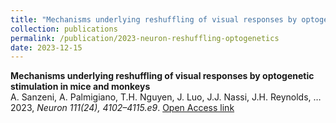 ```yaml
---
title: "Mechanisms underlying reshuffling of visual responses by optogenetic stimulation in mice and monkeys"
collection: publications
permalink: /publication/2023-neuron-reshuffling-optogenetics
date: 2023-12-15
---
```


**Mechanisms underlying reshuffling of visual responses by optogenetic stimulation in mice and monkeys**  
A. Sanzeni, A. Palmigiano, T.H. Nguyen, J. Luo, J.J. Nassi, J.H. Reynolds, …  
2023, *Neuron 111(24), 4102–4115.e9*. [Open Access link](https://doi.org/10.1016/j.neuron.2023.10.013)  
